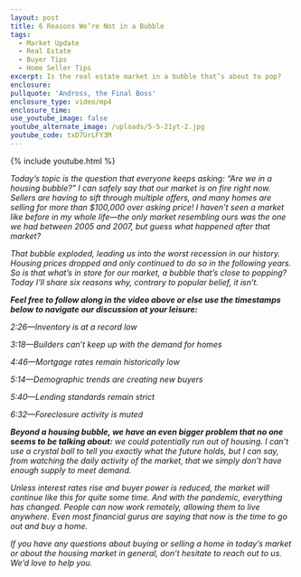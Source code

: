 ```yaml
---
layout: post
title: 6 Reasons We’re Not in a Bubble
tags:
  - Market Update
  - Real Estate
  - Buyer Tips
  - Home Seller Tips
excerpt: Is the real estate market in a bubble that’s about to pop?
enclosure:
pullquote: 'Andross, the Final Boss'
enclosure_type: video/mp4
enclosure_time:
use_youtube_image: false
youtube_alternate_image: /uploads/5-5-21yt-2.jpg
youtube_code: txD7UrLFY3M
---
```

{% include youtube.html %}

<center><em><Is the real estate market in a bubble that’s about to pop?</em></center>


Today’s topic is the question that everyone keeps asking: “Are we in a housing bubble?” I can safely say that our market is on fire right now. Sellers are having to sift through multiple offers, and many homes are selling for more than $100,000 over asking price\! I haven’t seen a market like before in my whole life—the only market resembling ours was the one we had between 2005 and 2007, but guess what happened after that market?&nbsp;

That bubble exploded, leading us into the worst recession in our history. Housing prices dropped and only continued to do so in the following years. So is that what’s in store for our market, a bubble that’s close to popping? Today I’ll share six reasons why, contrary to popular belief, it isn’t.

**Feel free to follow along in the video above or else use the timestamps below to navigate our discussion at your leisure:**

2:26—Inventory is at a record low

3:18—Builders can’t keep up with the demand for homes

4:46—Mortgage rates remain historically low

5:14—Demographic trends are creating new buyers

5:40—Lending standards remain strict

6:32—Foreclosure activity is muted

**Beyond a housing bubble, we have an even bigger problem that no one seems to be talking about:** we could potentially run out of housing. I can’t use a crystal ball to tell you exactly what the future holds, but I can say, from watching the daily activity of the market, that we simply don’t have enough supply to meet demand.&nbsp;

Unless interest rates rise and buyer power is reduced, the market will continue like this for quite some time. And with the pandemic, everything has changed. People can now work remotely, allowing them to live anywhere. Even most financial gurus are saying that now is the time to go out and buy a home.

If you have any questions about buying or selling a home in today’s market or about the housing market in general, don’t hesitate to reach out to us. We’d love to help you.
